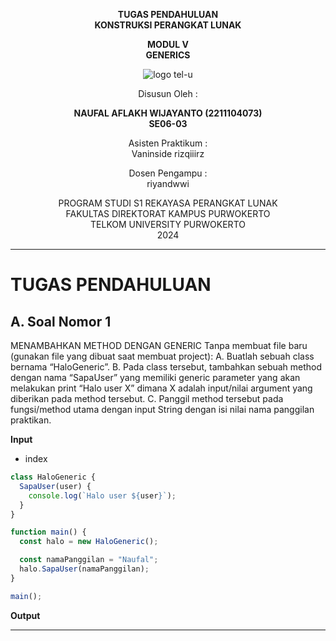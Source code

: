 <div align="center">

**TUGAS PENDAHULUAN**  
**KONSTRUKSI PERANGKAT LUNAK**

**MODUL V**  
**GENERICS**

![logo tel-u](https://github.com/user-attachments/assets/3a44181d-9c92-47f6-8cf0-87755117fd99)

Disusun Oleh :

**NAUFAL AFLAKH WIJAYANTO (2211104073)**  
**SE06-03**

Asisten Praktikum :  
Vaninside
rizqiiirz

Dosen Pengampu :  
riyandwwi

PROGRAM STUDI S1 REKAYASA PERANGKAT LUNAK  
FAKULTAS DIREKTORAT KAMPUS PURWOKERTO  
TELKOM UNIVERSITY PURWOKERTO  
2024

</div>

---

# TUGAS PENDAHULUAN

## A. Soal Nomor 1

MENAMBAHKAN METHOD DENGAN GENERIC
Tanpa membuat file baru (gunakan file yang dibuat saat membuat project):
A. Buatlah sebuah class bernama “HaloGeneric”.
B. Pada class tersebut, tambahkan sebuah method dengan nama “SapaUser” yang memiliki
generic parameter yang akan melakukan print “Halo user X” dimana X adalah input/nilai
argument yang diberikan pada method tersebut.
C. Panggil method tersebut pada fungsi/method utama dengan input String dengan isi nilai
nama panggilan praktikan.

**Input**

- index

```js
class HaloGeneric {
  SapaUser(user) {
    console.log(`Halo user ${user}`);
  }
}

function main() {
  const halo = new HaloGeneric();

  const namaPanggilan = "Naufal";
  halo.SapaUser(namaPanggilan);
}

main();

```

**Output**


---

